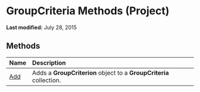 
# GroupCriteria Methods (Project)

 **Last modified:** July 28, 2015


## Methods



|**Name**|**Description**|
|:-----|:-----|
| [Add](6356acb9-0dbf-6e5e-e353-9673c3ed8097.md)|Adds a  **GroupCriterion** object to a **GroupCriteria** collection.|
